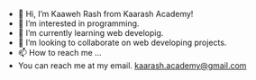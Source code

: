 - 👋 Hi, I’m Kaaweh Rash from Kaarash Academy!
- 👀 I’m interested in programming.
- 🌱 I’m currently learning web developig.
- 💞️ I’m looking to collaborate on web developing projects.
- 📫 How to reach me ...
- You can reach me at my email. kaarash.academy@gmail.com

<!---
Kaarash/Kaarash is a ✨ special ✨ repository because its `README.md` (this file) appears on your GitHub profile.
You can click the Preview link to take a look at your changes.
--->

